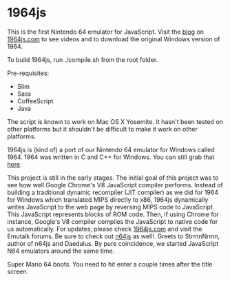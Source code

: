 # 1964js
This is the first Nintendo 64 emulator for JavaScript. Visit the <a href="http://1964js.com/blog/index.html">blog</a> on <a href="http://1964js.com">1964js.com</a> to see videos and to download the original Windows version of 1964.

To build 1964js, run ./compile.sh from the root folder. 

Pre-requisites:
<ul>
<li>Slim</li>
<li>Sass</li>
<li>CoffeeScript</li>
<li>Java</li>
</ul>

The script is known to work on Mac OS X Yosemite. It hasn't been tested on other platforms but it shouldn't be difficult to make it work on other platforms.

1964js is (kind of) a port of our Nintendo 64 emulator for Windows called 1964. 1964 was written in C and C++ for Windows. You can still grab that <a href="http://1964emu.emulation64.com">here</a>.

This project is still in the early stages. The initial goal of this project was to see how well Google Chrome's V8 JavaScript compiler performs.
Instead of building a traditional dynamic recompiler (JIT compiler) as we did for 1964 for Windows which translated MIPS directly to x86, 1964js dynamically writes JavaScript to the web page by reversing MIPS code to JavaScript. This JavaScript represents blocks of ROM code. Then, if using Chrome for instance, Google's V8 compiler compiles the JavaScript to native code for us automatically.
For updates, please check <a href="1964js.com">1964js.com</a> and visit the Emutalk forums.
Be sure to check out <a href="http://hulkholden.github.com/n64js/">n64js</a> as well!. Greets to StrmnNrmn, author of n64js and Daedalus. By pure coincidence, we started JavaScript N64 emulators around the same time. 

Super Mario 64 boots. You need to hit enter a couple times after the title screen.

